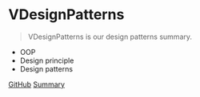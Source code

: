 # VDesignPatterns

> VDesignPatterns is our design patterns summary.

- OOP
- Design principle
- Design patterns

[GitHub](https://github.com/CodePoem/VDesignPatterns)
[Summary](/summary)
